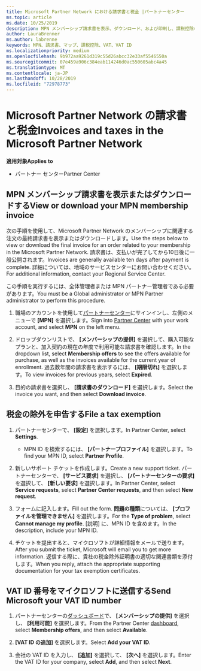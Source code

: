 ```yaml
---
title: Microsoft Partner Network における請求書と税金 |パートナーセンター
ms.topic: article
ms.date: 10/25/2019
description: MPN メンバーシップ請求書を表示、ダウンロード、および印刷し、課税控除のファイルを送信して、Microsoft の VAT ID 番号を送信する方法について説明します。
author: LauraBrenner
ms.author: labrenne
keywords: MPN、請求書、マップ、課税控除、VAT、VAT ID
ms.localizationpriority: medium
ms.openlocfilehash: 9b972aa9261d319c55d26abcc32e33af5546550a
ms.sourcegitcommit: 07e459a906c384eab114246d0ac550605abc4a45
ms.translationtype: MT
ms.contentlocale: ja-JP
ms.lasthandoff: 10/28/2019
ms.locfileid: "72978773"
---
```

# <a name="invoices-and-taxes-in-the-microsoft-partner-network"></a><span data-ttu-id="826ea-104">Microsoft Partner Network の請求書と税金</span><span class="sxs-lookup"><span data-stu-id="826ea-104">Invoices and taxes in the Microsoft Partner Network</span></span>

<span data-ttu-id="826ea-105">**適用対象**</span><span class="sxs-lookup"><span data-stu-id="826ea-105">**Applies to**</span></span>

-  <span data-ttu-id="826ea-106">パートナー センター</span><span class="sxs-lookup"><span data-stu-id="826ea-106">Partner Center</span></span>

## <a name="view-or-download-your-mpn-membership-invoice"></a><span data-ttu-id="826ea-107">MPN メンバーシップ請求書を表示またはダウンロードする</span><span class="sxs-lookup"><span data-stu-id="826ea-107">View or download your MPN membership invoice</span></span>

<span data-ttu-id="826ea-108">次の手順を使用して、Microsoft Partner Network のメンバーシップに関連する注文の最終請求書を表示またはダウンロードします。</span><span class="sxs-lookup"><span data-stu-id="826ea-108">Use the steps below to view or download the final invoice for an order related to your membership in the Microsoft Partner Network.</span></span> <span data-ttu-id="826ea-109">請求書は、支払いが完了してから10日後に一般公開されます。</span><span class="sxs-lookup"><span data-stu-id="826ea-109">Invoices are generally available ten days after payment is complete.</span></span> <span data-ttu-id="826ea-110">詳細については、地域のサービスセンターにお問い合わせください。</span><span class="sxs-lookup"><span data-stu-id="826ea-110">For additional information, contact your Regional Service Center.</span></span>  

<span data-ttu-id="826ea-111">この手順を実行するには、全体管理者または MPN パートナー管理者である必要があります。</span><span class="sxs-lookup"><span data-stu-id="826ea-111">You must be a Global administrator or MPN Partner administrator to perform this procedure.</span></span> 

1.  <span data-ttu-id="826ea-112">職場のアカウントを使用して[パートナーセンター](https://partner.microsoft.com/en-us/dashboard/home)にサインインし、左側のメニューで **[MPN]** を選択します。</span><span class="sxs-lookup"><span data-stu-id="826ea-112">Sign into [Partner Center](https://partner.microsoft.com/en-us/dashboard/home) with your work account, and select **MPN** on the left menu.</span></span>

4.  <span data-ttu-id="826ea-113">ドロップダウンリストで、 **[メンバーシップの提供]** を選択して、購入可能なプランと、加入契約の現在の年度で利用可能な請求書を確認します。</span><span class="sxs-lookup"><span data-stu-id="826ea-113">In the dropdown list, select **Membership offers** to see the offers available for purchase, as well as the invoices available for the current year of enrollment.</span></span> <span data-ttu-id="826ea-114">過去数年間の請求書を表示するには、 **[期限切れ]** を選択します。</span><span class="sxs-lookup"><span data-stu-id="826ea-114">To view invoices for previous years, select **Expired**.</span></span>

6.  <span data-ttu-id="826ea-115">目的の請求書を選択し、 **[請求書のダウンロード]** を選択します。</span><span class="sxs-lookup"><span data-stu-id="826ea-115">Select the invoice you want, and then select **Download invoice**.</span></span> 

## <a name="file-a-tax-exemption"></a><span data-ttu-id="826ea-116">税金の除外を申告する</span><span class="sxs-lookup"><span data-stu-id="826ea-116">File a tax exemption</span></span>

1.  <span data-ttu-id="826ea-117">パートナーセンターで、 **[設定]** を選択します。</span><span class="sxs-lookup"><span data-stu-id="826ea-117">In Partner Center, select **Settings**.</span></span>
    - <span data-ttu-id="826ea-118">MPN ID を検索するには、 **[パートナープロファイル]** を選択します。</span><span class="sxs-lookup"><span data-stu-id="826ea-118">To find your MPN ID, select **Partner Profile**.</span></span>

2.  <span data-ttu-id="826ea-119">新しいサポート チケットを作成します。</span><span class="sxs-lookup"><span data-stu-id="826ea-119">Create a new support ticket.</span></span> <span data-ttu-id="826ea-120">パートナーセンターで、 **[サービス要求]** を選択し、 **[パートナーセンターの要求]** を選択して、 **[新しい要求]** を選択します。</span><span class="sxs-lookup"><span data-stu-id="826ea-120">In Partner Center, select **Service requests**, select **Partner Center requests**, and then select **New request**.</span></span>

3.  <span data-ttu-id="826ea-121">フォームに記入します。</span><span class="sxs-lookup"><span data-stu-id="826ea-121">Fill out the form.</span></span> <span data-ttu-id="826ea-122">**問題の種類**については、 **[プロファイルを管理できません]** を選択します。</span><span class="sxs-lookup"><span data-stu-id="826ea-122">For the **Type of problem**, select **Cannot manage my profile**.</span></span> <span data-ttu-id="826ea-123">[説明] に、MPN ID を含めます。</span><span class="sxs-lookup"><span data-stu-id="826ea-123">In the description, include your MPN ID.</span></span>

4.  <span data-ttu-id="826ea-124">チケットを提出すると、マイクロソフトが詳細情報をメールで送ります。</span><span class="sxs-lookup"><span data-stu-id="826ea-124">After you submit the ticket, Microsoft will email you to get more information.</span></span> <span data-ttu-id="826ea-125">返信する際に、貴社の税金除外証明書の適切な関連書類を添付します。</span><span class="sxs-lookup"><span data-stu-id="826ea-125">When you reply, attach the appropriate supporting documentation for your tax exemption certificates.</span></span>

## <a name="send-microsoft-your-vat-id-number"></a><span data-ttu-id="826ea-126">VAT ID 番号をマイクロソフトに送信する</span><span class="sxs-lookup"><span data-stu-id="826ea-126">Send Microsoft your VAT ID number</span></span>

1.  <span data-ttu-id="826ea-127">パートナーセンターの[ダッシュボード](https://partner.microsoft.com/en-us/dashboard/home)で、 **[メンバーシップの提供]** を選択し、 **[利用可能]** を選択します。</span><span class="sxs-lookup"><span data-stu-id="826ea-127">From the Partner Center [dashboard](https://partner.microsoft.com/en-us/dashboard/home), select **Membership offers**, and then select **Available**.</span></span> 

2.  <span data-ttu-id="826ea-128">**[VAT ID の追加]** を選択します。</span><span class="sxs-lookup"><span data-stu-id="826ea-128">Select **Add your VAT ID**.</span></span> 

3.  <span data-ttu-id="826ea-129">会社の VAT ID を入力し、 **[追加]** を選択して、 **[次へ]** を選択します。</span><span class="sxs-lookup"><span data-stu-id="826ea-129">Enter the VAT ID for your company, select **Add**, and then select **Next**.</span></span> 

